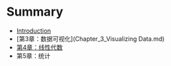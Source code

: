 # Summary

* [Introduction](README.md)
* [第3章：数据可视化](Chapter_3_Visualizing Data.md)
* [第4章：线性代数](chapter4_linear_algebramd.md)
* 第5章：统计

